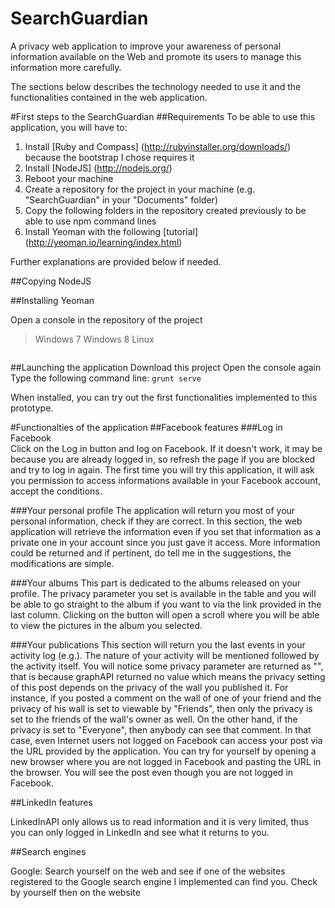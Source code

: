 SearchGuardian
==============

A privacy web application to improve your awareness of personal information available on the Web and promote its users to manage this information more carefully.

The sections below describes the technology needed to use it and the functionalities contained in the web application.

#First steps to the SearchGuardian
##Requirements
To be able to use this application, you will have to:

1. Install [Ruby and Compass] (http://rubyinstaller.org/downloads/) because the bootstrap I chose requires it
2. Install [NodeJS] (http://nodejs.org/)
3. Reboot your machine
4. Create a repository for the project in your machine (e.g. "SearchGuardian" in your "Documents" folder)
5. Copy the following folders in the repository created previously to be able to use npm command lines
6. Install Yeoman with the following [tutorial] (http://yeoman.io/learning/index.html)

Further explanations are provided below if needed.

##Copying NodeJS


##Installing Yeoman

Open a console in the repository of the project
>Windows 7
>Windows 8
>Linux
```
```

##Launching the application
Download this project 
Open the console again
Type the following command line: `grunt serve`



When installed, you can try out the first functionalities implemented to this prototype.


#Functionalties of the application
##Facebook features
###Log in Facebook  
  Click on the Log in button and log on Facebook.
  If it doesn't work, it may be because you are already logged in, so refresh the page if you are blocked and try to log in again.
  The first time you will try this application, it will ask you permission to access informations available in your Facebook account, accept the conditions.

###Your personal profile
  The application will return you most of your personal information, check if they are correct. In this section, the web application will retrieve the information even if you set that information as a private one in your account since you just gave it access. More information could be returned and if pertinent, do tell me in the suggestions, the modifications are simple. 

###Your albums
  This part is dedicated to the albums released on your profile. The privacy parameter you set is available in the table and you will be able to go straight to the album if you want to via the link provided in the last column. Clicking on the button will open a scroll where you will be able to view the pictures in the album you selected.

###Your publications
  This section will return you the last events in your activity log (e.g.). The nature of your activity will be mentioned followed by the activity itself. You will notice some privacy parameter are returned as "", that is because graphAPI returned no value which means the privacy setting of this post depends on the privacy of the wall you published it. For instance, if you posted a comment on the wall of one of your friend and the privacy of his wall is set to viewable by "Friends", then only the privacy is set to the friends of the wall's owner as well. On the other hand, if the privacy is set to "Everyone", then anybody can see that comment. In that case, even Internet users not logged on Facebook can access your post via the URL provided by the application. You can try for yourself by opening a new browser where you are not logged in Facebook and pasting the URL in the browser. You will see the post even though you are not logged in Facebook.


##LinkedIn features

  LinkedInAPI only allows us to read information and it is very limited, thus you can only logged in LinkedIn and see what it returns to you.

##Search engines

  Google: Search yourself on the web and see if one of the websites registered to the Google search engine I implemented can find you. Check by yourself then on the website 

